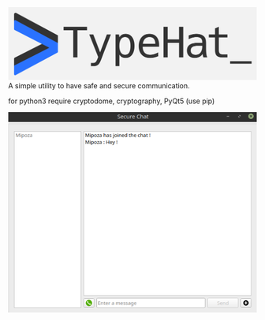 ![Screenshot](images/typehat_logo.png)
A simple utility to have safe and secure communication.

for python3
require cryptodome, cryptography, PyQt5 (use pip)

![Screenshot](images/banner.png)

